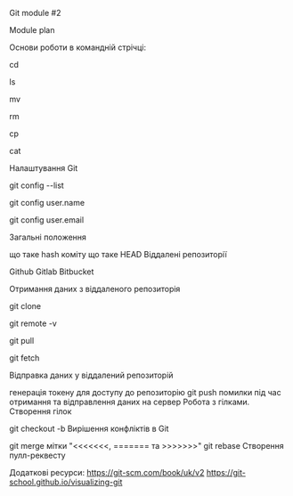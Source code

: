 Git module #2

Module plan

Основи роботи в командній стрічці:

cd

ls

mv

rm

cp

cat


Налаштування Git


git config --list

git config user.name

git config user.email


Загальні положення


що таке hash коміту
що таке HEAD
Віддалені репозиторії

Github
Gitlab
Bitbucket

Отримання даних з віддаленого репозиторія


git clone

git remote -v

git pull

git fetch

Відправка даних у віддалений репозиторій


генерація токену для доступу до репозиторію
git push
помилки під час отримання та відправлення даних на сервер
Робота з гілками. Створення гілок

git checkout -b <branch-name>
Вирішення конфліктів в Git

git merge
мітки "<<<<<<<, ======= та >>>>>>>"
git rebase
Cтворення пулл-реквесту

Додаткові ресурси:
https://git-scm.com/book/uk/v2
https://git-school.github.io/visualizing-git

